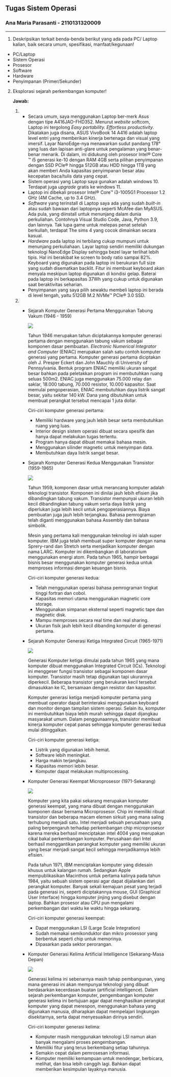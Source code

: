 ## Tugas Sistem Operasi
### Ana Maria Parasanti - 2110131320009

---
1. Deskripsikan terkait benda-benda berikut yang ada pada PC/ Laptop kalian, baik secara umum, spesifikasi, manfaat/kegunaan!
- PC/Laptop
- Sistem Operasi
- Prosesor
- Software
- Hardware 
- Penyimpanan (Primer/Sekunder)
2. Eksplorasi sejarah perkembangan komputer!

    **Jawab:**

    1.  - Secara umum, saya menggunakan Laptop ber-merk Asus dengan tipe A416JAO-FHD352. Menurut *website* softcom, Laptop ini tergolong  *Easy portability. Effortless productivity*. Dikatakan juga disana, ASUS VivoBook 14 A416 adalah laptop level entri yang memberikan kinerja bertenaga dan visual yang imersif. Layar NanoEdge-nya menawarkan sudut pandang 178° yang luas dan lapisan anti-glare untuk pengalaman yang benar-benar menarik. Di dalam, ini didukung oleh prosesor Intel® Core ™ i5 generasi ke-10 dengan RAM 4GB serta pilihan penyimpanan dengan SSD PCIe® hingga 512GB atau HDD hingga 1TB yang akan memberi Anda kapasitas penyimpanan besar atau kecepatan baca/tulis data yang cepat.
        - Sistem operasi yang Laptop saya gunakan adalah windows 10. Terdapat juga *upgrade* gratis ke windows 11.
        - Laptop ini dibekali prosesor Intel® Core™ i3-1005G1 Processor 1.2 GHz (4M Cache, up to 3.4 GHz). 
        - *Software* yang terinstall di Laptop saya ada yang sudah *built-in* atau sudah bawaan dari laptopnya seperti McAfee dan MyASUS. 
    Ada pula, yang diinstall untuk menunjang dalam dunia perkuliahan. Contohnya Visual Studio Code, Java, Python 3.9, dan lainnya. Tak lupa game untuk melepas penat setelah berkuliah, terdapat The sims 4 yang cocok dimainkan secara kasual.
        - *Hardware* pada laptop ini terbilang cukup mumpuni untuk menunjang perkuliahaan. Layar laptop sendiri memiliki dukungan
    teknologi NanoEdge Display sehingga bezel layar terlihat lebih tipis. Hal ini berakibat ke screen to body ratio sampai 82%. Keyboard yang digunakan pada laptop ini berukuran full size yang sudah disematkan backlit. Fitur ini membuat keyboard akan menyala meskipun laptop digunakan di kondisi gelap. Baterai pada laptop ini berkapasitas 37Wh yang cukup untuk digunakan saat beraktivitas seharian.
        - Penyimpanan yang saya pilih sewaktu membeli laptop ini berada di level tengah, yaitu 512GB M.2 NVMe™ PCIe® 3.0 SSD. 
    2. - Sejarah Komputer Generasi Pertama Menggunakan     Tabung Vakum (1946 - 1959)

            ![](sj1.PNG)
            
            Tahun 1946 merupakan tahun diciptakannya komputer generasi pertama dengan menggunakan tabung vakum sebagai komponen dasar pembuatan. *Electronic Numerical Integrator and Computer* (ENIAC) merupakan salah satu contoh komputer generasi yang pertama. Komputer generasi pertama diciptakan oleh J. Presper Eckert dan John Mauchly di University of Pennsylvania. Bentuk program ENIAC memiliki ukuran sangat besar bahkan pada peletakkan program ini membutuhkan ruang seluas 500m2. ENIAC juga menggunakan 75.000 relay dan saklar, 18.000 tabung, 70.000 resistor, 10.000 kapasitor. Saat memulai pengoperasian, ENIAC membutuhkan daya listrik sangat besar, yaitu sekitar 140 kW. Dana yang dibutuhkan untuk membuat perangkat tersebut mencapai 1 juta dollar.

            Ciri-ciri komputer generasi pertama: 
            - Memiliki hardware yang jauh lebih besar serta membutuhkan ruang yang luas.
            - Interior design sistem operasi dibuat secara spesifik dan hanya dapat melakukan tugas tertentu.
            - Program hanya dapat dibuat memakai bahasa mesin.
            - Menggunakan silinder magnetic untuk menyimpan data.
            - Membutuhkan daya listrik sangat besar.

        - Sejarah Komputer Generasi Kedua Menggunakan
    Transistor (1959-1965)

            ![](sj2.PNG)

            Tahun 1959, komponen dasar untuk merancang komputer adalah teknologi transistor. Komponen ini dinilai jauh lebih efisien jika dibandingkan tabung vakum. Transistor mempunyai ukuran lebih kecil dibandingkan tabung vakum serta daya listrik yang diperlukan juga lebih kecil untuk pengoperasiannya. Biaya pembuatan juga jauh lebih terjangkau. Bahasa pemrograman telah diganti menggunakan bahasa Assembly dan bahasa simbolik. 

            Mesin yang pertama kali menggunakan teknologi ini ialah super komputer. IBM juga telah membuat super komputer dengan nama Sprery-rand dan Stretch serta menjadikan komputer dengan nama LARC. Komputer ini dikembangkan di laboratorium menggunakan energi atom. Pada tahun 1965, hampir berbagai bisnis besar menggunakan komputer generasi kedua untuk memproses informasi dengan keuangan bisnis.

            Ciri-ciri komputer generasi kedua:
            - Telah menggunakan operasi bahasa pemrograman tingkat tinggi fortran dan cobol. 
            - Kapasitas memori utama menggunakan magnetic core storage.
            - Menggunakan simpanan eksternal seperti magnetic tape dan magnetic disk.
            - Mampu memproses secara real time dan real sharing. 
            - Ukuran fisik jauh lebih kecil dibanding komputer di generasi pertama.

        - Sejarah Komputer Generasi Ketiga Integrated Circuit (1965-1971)

            ![](sj3.PNG)

            Generasi Komputer ketiga dimulai pada tahun 1965 yang mana komputer dibuat menggunakan Integrated Circuit (ICs). Teknologi ini menggeser fungsi transistor sebagai komponen dasar komputer. Transistor masih tetap digunakan tapi ukurannya diperkecil. Beberapa transistor yang berukuran kecil tersebut dimasukkan ke IC, bersamaan dengan resistor dan kapasitor.

            Komputer generasi ketiga menjadi komputer pertama yang membuat operator dapat berinteraksi menggunakan keyboard dan monitor dengan tampilan sistem operasi. Selain itu, komputer ini membutuhkan biaya lebih murah sehingga dapat dijangkau masyarakat umum. Dalam penggunaannya, transistor membuat kinerja komputer cepat panas sehingga komputer generasi kedua mulai ditinggalkan.

            Ciri-ciri komputer generasi ketiga:
            - Listrik yang digunakan lebih hemat.
            - Software lebih meningkat.
            - Harga makin terjangkau.
            - Kapasitas memori lebih besar.
            - Komputer dapat melakukan multiprocessing.

        - Komputer Generasi Keempat Microprosesor (1971-Sekarang)

            ![](sj4.PNG)

            Komputer yang kita pakai sekarang merupakan komputer generasi keempat, yang mana dibuat dengan menggunakan komponen dasar bernama Microprosesor. Chip ini memiliki ribuat transistor dan beberapa macam elemen sirkuit yang mana saling terhubung menjadi satu. Intel menjadi sebuah perusahaan yang paling berpengaruh terhadap perkembangan chip microprosesor karena mereka berhasil menciptakan intel 4004 yang merupakan cikal bakal perkembangan komputer. Perusahaan dari Intel berhasil menggantikan perangkat komputer yang memiliki ukuran yang besar menjadi sangat kecil sehingga menjadikannya lebih efisien.

            Pada tahun 1971, IBM menciptakan komputer yang didesain khusus untuk kalangan rumah. Sedangkan Apple mempublikasikan Macinthos untuk pertama kalinya pada tahun 1984, yaitu sebuah sistem operasi agar dapat dijalankan dari perangkat komputer. Banyak sekali kemajuan pesat yang terjadi pada generasi ini, seperti diciptakannya mouse, GUI (Graphical User Interface) hingga komputer jinjing yang disebut dengan laptop. Bahkan prosesor atau CPU pun mengalami perkembangan dari waktu ke waktu hingga sekarang.

            Ciri-ciri komputer generasi keempat:
            - Dapat menggunakan LSI (Large Scale Integration)
            - Sudah memakai semikonduktor dan mikro prosessor yang berbentuk seperti chip untuk memorinya.
            - Dipasarkan pada sektor perorangan.

        - Komputer Generasi Kelima Artificial Intelligence (Sekarang-Masa Depan)

            ![](sj5.PNG)

            Generasi kelima ini sebenarnya masih tahap pembangunan, yang mana generasi ini akan mempunyai teknologi yang dibuat berdasarkan kecerdasan buatan (artificial intelligence). Dalam sejarah perkembangan komputer, pengembangan komputer generasi kelima ini bertujuan agar dapat menghasilkan perangkat komputer yang dapat merespon, menggunakan bahasa yang digunakan manusia, diharapkan dapat mempelajari lingkungan disekitarnya, serta dapat menyesuaikan dirinya sendiri.

            Ciri-ciri komputer generasi kelima:
            - Komputer masih menggunakan teknologi LSI namun akan banyak mengalami proses pengembangan.
            - Memiliki fitur yang terus berkembang setiap tahunnya.
            - Semakin cepat dalam pemrosesan informasi.
            - Komputer memiliki kemampuan untuk mendengar, berbicara, melihat, dan bisa lebih canggih lagi. Bahkan dapat memberikan kesimpulan layaknya manusia.

            



